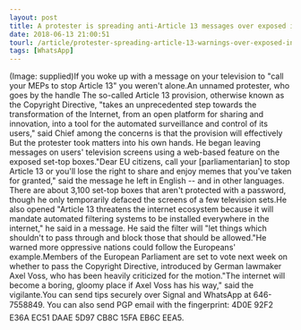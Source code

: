 ```yaml
---
layout: post
title: A protester is spreading anti-Article 13 messages over exposed internet TVs
date: 2018-06-13 21:00:51
tourl: /article/protester-spreading-article-13-warnings-over-exposed-internet-tv/
tags: [WhatsApp]
---
```

(Image: supplied)If you woke up with a message on your television to "call your MEPs to stop Article 13" you weren't alone.An unnamed protester, who goes by the handle The so-called Article 13 provision, otherwise known as the Copyright Directive, "takes an unprecedented step towards the transformation of the Internet, from an open platform for sharing and innovation, into a tool for the automated surveillance and control of its users," said Chief among the concerns is that the provision will effectively But the protester took matters into his own hands. He began leaving messages on users' television screens using a web-based feature on the exposed set-top boxes."Dear EU citizens, call your [parliamentarian] to stop Article 13 or you'll lose the right to share and enjoy memes that you've taken for granted," said the message he left in English -- and in other languages. There are about 3,100 set-top boxes that aren't protected with a password, though he only temporarily defaced the screens of a few television sets.He also opened "Article 13 threatens the internet ecosystem because it will mandate automated filtering systems to be installed everywhere in the internet," he said in a message. He said the filter will "let things which shouldn't to pass through and block those that should be allowed."He warned more oppressive nations could follow the Europeans' example.Members of the European Parliament are set to vote next week on whether to pass the Copyright Directive, introduced by German lawmaker Axel Voss, who has been heavily criticized for the motion."The internet will become a boring, gloomy place if Axel Voss has his way," said the vigilante.You can send tips securely over Signal and WhatsApp at 646-7558849. You can also send PGP email with the fingerprint: 4D0E 92F2 E36A EC51 DAAE 5D97 CB8C 15FA EB6C EEA5.